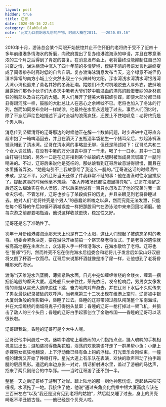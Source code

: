 ```yaml
---
layout: post
hidden: true
title: 辽哥
date: 2020-05-16 22:44
category: BlahBulah
note: "此文为以前胡思乱想的产物，时间大概在2011。 ——2020.05.16"
---  
```

2010年十月，游泳总会某个两眼开始恍惚并止不住怀旧的老将终于受不了近四十多年前维港多情海水的折磨，向政府提出了复办维港渡海泳的申请，并且在寒意渐浓的三个月之后得到了肯定的答复。在消息发布会上，老将最终没能抑制住自己的兴奋之情，涕沫横流中沉入了四十年前的多情梦境，模糊不清的粤语发言也最终变成了闽粤掺杂时高时低的自言自语。复办渡海泳消息发布当天，这个绿意不减但仍湿冷异常的南方小城上空突然出现三个火辣辣的太阳，深水湾浅水湾清水湾银线湾大湾小湾也迎来了莫名其妙的冬泳狂潮。姑娘们不失时机地脱去大厚外衣，放肆地展露她们那令小伙子们大冬天中暑老大爷们梦中脑溢血的漂亮的脸蛋曼妙的身材疯狂的胸部以及白花花的大腿。男人们展开了健美大赛招蜂引蝶，即便大部分都已经丑得跟河豚一样，鼓胀的大肚总让人在恶心之余唏嘘不已。老将也加入了冬泳的行列，然而如同发布会时一样糊涂，他最终在水里永远睡了过去。事后人们回忆时，除了不忘绘声绘色地描述下当时全城的浪荡疯狂，还要止不住地叹息：老将终究是个男人啊。

消息传到坚壁清野的辽哥那边的时候他正在解一个数值问题，时步递进中辽哥直奔超市抱了一箱啤酒回去，并且在消灭了五瓶酒半袋花生一个猪耳朵后，抄起泳裤泳镜泳帽到了清水湾。辽哥在清水湾的事略显无聊，但还是简述如下：辽哥总共和三个女人调过情，在没有中暑的万分沮丧中游了一千米，喝了十一口水，其中十口是由打嗝引起的，另外一口是在辽哥搂到某个姑娘的大腿时被当成臭流氓蹬了一腿时喝进的。不过，辽哥后来说他是冤枉的，那姑娘看到辽哥后故意游得很慢，而且在水里搔首弄姿。“她是勾引不上我故意给了我这么一腿的。”辽哥说这话的时候酒气未散，忿忿不平。另外辽哥当天还做了件我非常不耻的事：他在游泳时往水里撒尿了。提起这事的时候他毫不羞臊，“各大养猪场还都往海里排粪呢”。辽哥在酒醒之后还这么糊涂实在令人愤怒，所以后来他说有一百只水母攻击了他的兄弟时我一直幸灾乐祸。不管怎样，辽哥也参与了某段疯狂的历史，并且亲眼见到老将昏睡过去。他对人们“老将终究是个男人”的愚蠢论断嗤之以鼻，然而究竟无法发泄，只能在每个寂静的午后如循环消减误差一样把那股闷气在游泳池中来来回回地消磨。他每次游之前都要喝瓶酒，他说这样收敛更快，稳定性又好。

辽哥还是忘了准确性了。

次年十月份维港渡海泳那天天上也是有三个太阳，这让人们想起了被遗忘多时的老将。组委会紧急决定，要在游泳开始前搞一个祭天祭老将仪式。于是老将的遗像就被高高地摆在主席台上，众泳将人手一杯维港海水，在海水敬给了老将。辽哥也在“誓师”行列，然而终究不忘在倒完海水后组委会和老将儿子发言后如梁山好汉般将又倒了杯酒一饮而尽。辽哥后来说那杯酒就像是掺了尿一样，让他想到了老将昏睡那天的海水。

渡海当天维港水汽蒸腾，薄雾紧贴水面，日光中宛如缠绵缭绕的金缕衣，缠着一捆捆铅笔般的摩天大厦。远处船只来来往往，荣光依旧。发令枪响后，男男女女像发情的青蛙从星光大道岸边往下跳，奋力地向对岸游去，并在辽哥下水后不久就传来了男女最快纪录被破的欢呼声。当老鹰第三十二次出现在维港上空时，辽哥被中银大厦剑鱼般的倒影戳中，昏睡了过去。昏睡的辽哥带领过舰队闯荡整个东南海域，并在大烟缭绕的南城将鬼子打得抱头鼠窜；昏睡的辽哥一枪打掉过一架飞机，并狙击了敌人的三个头目；昏睡的辽哥白手起家创立了金融帝国——昏睡的辽哥可以活很长啦。

辽哥跟我说，昏睡的辽哥可是个大牛人呢。

辽哥说他中间醒过一次。迷糊中渡轮上看热闹的人们指指点点，摄人魂魄的手机相机进进出出；游船装扮得像条花船，淫荡的欢歌笑语吓走了一群黑帮小鱼；小艇上赤裸男女疯狂地翻滚，上下浮动像已经有鱼上钩的浮标。灯光音乐会刚结束，一幢幢的建筑又开始了睁眼打呼。星光大道上有乐队在表演，欢快的歌声带动了拍手踢腿的层层黑影。遥远的岸边身影一对对，情话折射进水里，盖过了游船的马达声，招来了两只刚结合的中华豚。——当时辽哥游了还不到一半。

整整一天之后辽哥终于游到了对岸。踏上陆地的那一刻他神思恍惚，走起路来吱吱嘎嘎，水渍拖了一地。我接住了他，他说“通过夹角变化倒推中银大厦高度应该在三百米左右”以及“我还是没有见到老将的姑娘”，然后就又睡了过去，身上的贝壳崎岖不平丑陋古怪。——他已经是个贝壳人啦。